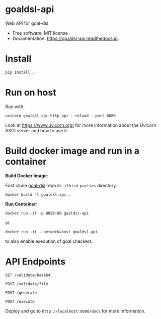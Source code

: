 goaldsl-api
===========

Web API for goal-dsl


* Free software: MIT license
* Documentation: https://goaldsl-api.readthedocs.io.

# Install

```bash
pip install .
```

# Run on host

Run with:

`
uvicorn goaldsl_api:http_api --reload --port 8080
`

Look at https://www.uvicorn.org/ for more information about the Uvicorn
ASGI server and how to use it.

# Build docker image and run in a container

**Build Docker Image**:

First clone [goal-dsl](https://github.com/robotics-4-all/goal-dsl) repo in `./third_parties` directory.

```
docker build -t goaldsl-api .
```

**Run Container**:

```
docker run -it -p 8080:80 goaldsl-api
```

or 

```
docker run -it --network=host goaldsl-api
```

to also enable execution of goal checkers.

# API Endpoints

`GET /validate/base64`

`POST /validate/file`

`POST /generate`

`POST /execute`


Deploy and go to `http://localhost:8080/docs` for more information.
